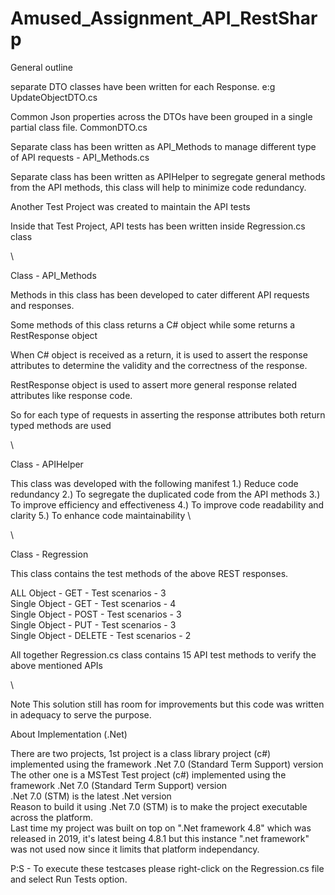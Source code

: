 # Amused_Assignment_API_RestSharp

General outline

separate DTO classes have been written for each Response. e:g UpdateObjectDTO.cs

Common Json properties across the DTOs have been grouped in a single partial class file. CommonDTO.cs

Separate class has been written as API_Methods to manage different type of API requests - API_Methods.cs

Separate class has been written as APIHelper to segregate general methods from the API methods, this class will help to minimize code redundancy.

Another Test Project was created to maintain the API tests

Inside that Test Project, API tests has been written inside Regression.cs class

\

Class - API_Methods

Methods in this class has been developed to cater different API requests and responses.

Some methods of this class returns a C# object while some returns a RestResponse object

When C# object is received as a return, it is used to assert the response attributes to determine the validity and the correctness of the response.

RestResponse object is used to assert more general response related attributes like response code.

So for each type of requests in asserting the response attributes both return typed methods are used

\

Class - APIHelper

This class was developed with the following manifest
1.) Reduce code redundancy
2.) To segregate the duplicated code from the API methods
3.) To improve efficiency and effectiveness
4.) To improve code readability and clarity
5.) To enhance code maintainability \

\

Class - Regression

This class contains the test methods of the above REST responses.

ALL Object - GET - Test scenarios - 3
\
Single Object - GET - Test scenarios - 4
\
Single Object - POST - Test scenarios - 3
\
Single Object - PUT - Test scenarios - 3
\
Single Object - DELETE - Test scenarios - 2

All together Regression.cs class contains 15 API test methods to verify the above mentioned APIs

\

Note
This solution still has room for improvements but this code was written in adequacy to serve the purpose.

About Implementation (.Net)

There are two projects, 1st project is a class library project (c#) implemented using the framework .Net 7.0 (Standard Term Support) version
\
The other one is a MSTest Test project (c#) implemented using the framework .Net 7.0 (Standard Term Support) version
\
.Net 7.0 (STM) is the latest .Net version 
\
Reason to build it using .Net 7.0 (STM) is to make the project executable across the platform. 
\
Last time my project was built on top on ".Net framework 4.8" which was released in 2019, it's latest being 4.8.1 but this instance ".net framework" was not used now since it limits that platform independancy.




P:S - To execute these testcases please right-click on the Regression.cs file and select Run Tests option.
